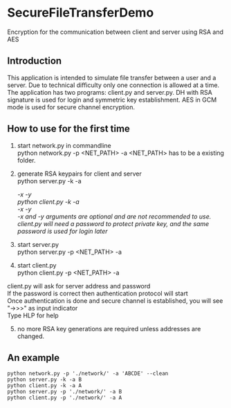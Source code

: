 # SecureFileTransferDemo
Encryption for the communication between client and server using RSA and AES

Introduction
------------
This application is intended to simulate file transfer between a user and a server.
Due to technical difficulty only one connection is allowed at a time.
The application has two programs: client.py and server.py.
DH with RSA signature is used for login and symmetric key establishment.
AES in GCM mode is used for secure channel encryption. 

How to use for the first time
-----------------------------
1. start network.py in commandline  
	python network.py -p <NET_PATH> -a <addresses>
<NET_PATH> has to be a existing folder.

2. generate RSA keypairs for client and server  
	python server.py -k -a <address> -x <public key filename> -y <private key filename>  
	python client.py -k -a <address> -x <public key filename> -y <private key filename>  
-x and -y arguments are optional and are not recommended to use.  
client.py will need a password to protect private key, and the same password is used for login later

3. start server.py  
	python server.py -p <NET_PATH> -a <address>

4. start client.py  
	python client.py -p <NET_PATH> -a <address>
	
client.py will ask for server address and password  
If the password is correct then authentication protocol will start  
Once authentication is done and secure channel is established, you will see "->>>" as input indicator  
Type HLP for help
	
5. no more RSA key generations are required unless addresses are changed.

An example
----------
	python network.py -p './network/' -a 'ABCDE' --clean
	python server.py -k -a B
	python client.py -k -a A
	python server.py -p './network/' -a B
	python client.py -p './network/' -a A
